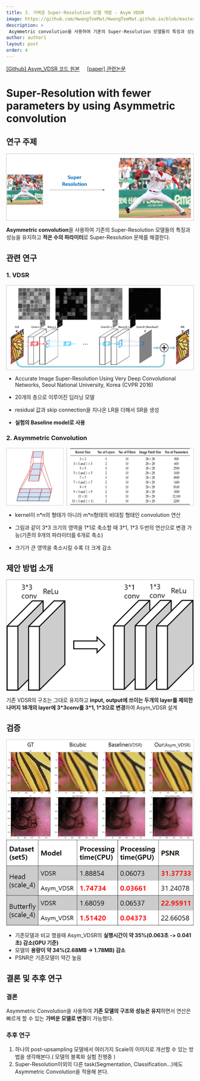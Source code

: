 ```yaml
---
title: 3. 가벼운 Super-Resolution 모델 개발 - Asym VDSR
image: https://github.com/HwangToeMat/HwangToeMat.github.io/blob/master/AI-Project/image/AsymVDSR/img1.png?raw=true
description: >
 Asymmetric convolution을 사용하여 기존의 Super-Resolution 모델들의 특징과 성능을 유지하고 적은 수의 파라미터로 Super-Resolution 문제를 해결한다.
author: author1
layout: post
order: 4
---
```

<a href="https://github.com/HwangToeMat/Asym_VDSR">[Github] Asym_VDSR 코드 원본</a> &nbsp;&nbsp;&nbsp; [[paper] 관련논문](https://github.com/HwangToeMat/Asym_VDSR/raw/master/Multi%20scale%20Super-Resolution%20with%20fewer%20parameters.pdf)

# Super-Resolution with fewer parameters by using Asymmetric convolution

## 연구 주제 

<img src="https://github.com/HwangToeMat/HwangToeMat.github.io/blob/master/AI-Project/image/AsymVDSR/img2.png?raw=true" style="max-width:100%;margin-left: auto; margin-right: auto; display: block;">

**Asymmetric convolution**을 사용하여 기존의 Super-Resolution 모델들의 특징과 성능을 유지하고 **적은 수의 파라미터**로 Super-Resolution 문제를 해결한다.

## 관련 연구

### 1. VDSR

<img src="https://github.com/HwangToeMat/HwangToeMat.github.io/blob/master/AI-Project/image/AsymVDSR/img3.png?raw=true" style="max-width:100%;margin-left: auto; margin-right: auto; display: block;">

* Accurate Image Super-Resolution Using Very Deep Convolutional Networks, Seoul National University, Korea (CVPR 2016)

* 20개의 층으로 이루어진 딥러닝 모델

* residual 값과 skip connection을 지나온 LR을 더해서 SR을 생성

* **실험의 Baseline model로 사용**

### 2. Asymmetric Convolution

<img src="https://github.com/HwangToeMat/HwangToeMat.github.io/blob/master/AI-Project/image/AsymVDSR/img4.png?raw=true" style="max-width:100%;margin-left: auto; margin-right: auto; display: block;">

* kernel이 n\*n의 형태가 아니라 m\*n형태의 비대칭 형태인 convolution 연산

* 그림과 같이 3\*3 크기의 영역을 1\*1로 축소할 때 3\*1, 1\*3 두번의 연산으로 변경 가능(기존의 9개의 파라미터를 6개로 축소)

* 크기가 큰 영역을 축소시킬 수록 더 크게 감소


## 제안 방법 소개

<img src="https://github.com/HwangToeMat/HwangToeMat.github.io/blob/master/AI-Project/image/AsymVDSR/img5.png?raw=true" style="max-width:100%;margin-left: auto; margin-right: auto; display: block;">

기존 VDSR의 구조는 그대로 유지하고 **input, output에 쓰이는 두개의 layer를 제외한 나머지 18개의 layer에 3\*3conv를 3\*1, 1\*3으로 변경**하여 Asym_VDSR 설계
 
## 검증

<img src="https://github.com/HwangToeMat/HwangToeMat.github.io/blob/master/AI-Project/image/AsymVDSR/img1.png?raw=true" style="max-width:100%;margin-left: auto; margin-right: auto; display: block;">

<img src="https://github.com/HwangToeMat/HwangToeMat.github.io/blob/master/AI-Project/image/AsymVDSR/img6.png?raw=true" style="max-width:100%;margin-left: auto; margin-right: auto; display: block;">

* 기존모델과 비교 했을때 Asym_VDSR의 **실행시간이 약 35%(0.063초 -> 0.041초) 감소(GPU 기준)**
* 모델의 **용량이 약 34%(2.68MB -> 1.78MB) 감소**
* PSNR은 기존모델이 약간 높음

## 결론 및 추후 연구

### 결론

Asymmetric Convolution을 사용하여 **기존 모델의 구조와 성능은 유지**하면서 연산은 빠르게 할 수 있는 **가벼운 모델로 변경**이 가능했다.

### 추후 연구

1. 하나의 post-upsampling 모델에서 여러가지 Scale의 이미지로 개선할 수 있는 방법을 생각해본다.( 모델의 블록화 실험 진행중 )  
2. Super-Resolution이외의 다른 task(Segmentation, Classification…)에도 Asymmetric Convolution을 적용해 본다.

